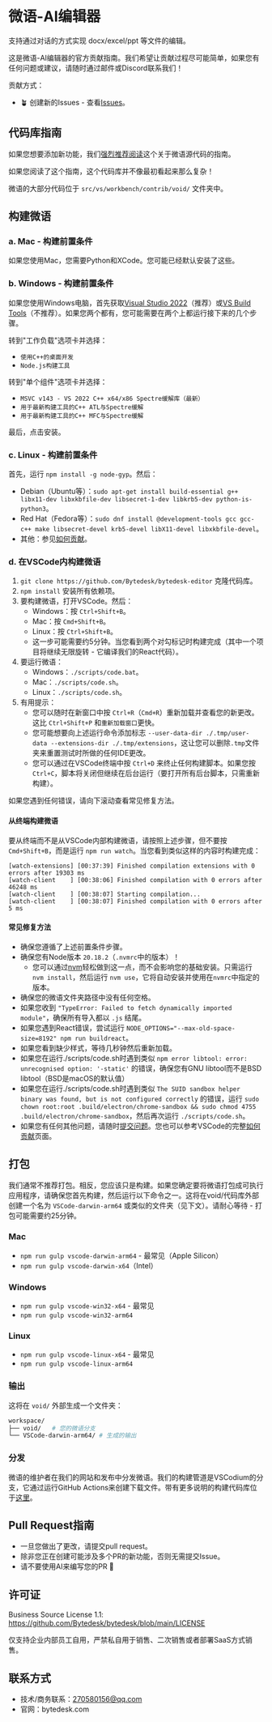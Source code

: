 # 微语-AI编辑器

支持通过对话的方式实现 docx/excel/ppt 等文件的编辑。

这是微语-AI编辑器的官方贡献指南。我们希望让贡献过程尽可能简单，如果您有任何问题或建议，请随时通过邮件或Discord联系我们！

贡献方式：

- 🪴 创建新的Issues - 查看[Issues](https://github.com/Bytedesk/bytedesk-editor/issues)。

## 代码库指南

如果您想要添加新功能，我们[强烈推荐阅读](https://github.com/Bytedesk/bytedesk-editor-private/blob/main/VOID_CODEBASE_GUIDE.md)这个关于微语源代码的指南。

如果您阅读了这个指南，这个代码库并不像最初看起来那么复杂！

微语的大部分代码位于 `src/vs/workbench/contrib/void/` 文件夹中。

## 构建微语

### a. Mac - 构建前置条件

如果您使用Mac，您需要Python和XCode。您可能已经默认安装了这些。

### b. Windows - 构建前置条件

如果您使用Windows电脑，首先获取[Visual Studio 2022](https://visualstudio.microsoft.com/thank-you-downloading-visual-studio/?sku=Community)（推荐）或[VS Build Tools](https://visualstudio.microsoft.com/thank-you-downloading-visual-studio/?sku=BuildTools)（不推荐）。如果您两个都有，您可能需要在两个上都运行接下来的几个步骤。

转到"工作负载"选项卡并选择：

- `使用C++的桌面开发`
- `Node.js构建工具`

转到"单个组件"选项卡并选择：

- `MSVC v143 - VS 2022 C++ x64/x86 Spectre缓解库（最新）`
- `用于最新构建工具的C++ ATL与Spectre缓解`
- `用于最新构建工具的C++ MFC与Spectre缓解`

最后，点击安装。

### c. Linux - 构建前置条件

首先，运行 `npm install -g node-gyp`。然后：

- Debian（Ubuntu等）：`sudo apt-get install build-essential g++ libx11-dev libxkbfile-dev libsecret-1-dev libkrb5-dev python-is-python3`。
- Red Hat（Fedora等）：`sudo dnf install @development-tools gcc gcc-c++ make libsecret-devel krb5-devel libX11-devel libxkbfile-devel`。
- 其他：参见[如何贡献](https://github.com/microsoft/vscode/wiki/How-to-Contribute)。

### d. 在VSCode内构建微语

1. `git clone https://github.com/Bytedesk/bytedesk-editor` 克隆代码库。
2. `npm install` 安装所有依赖项。
3. 要构建微语，打开VSCode。然后：
   - Windows：按 `Ctrl+Shift+B`。
   - Mac：按 `Cmd+Shift+B`。
   - Linux：按 `Ctrl+Shift+B`。
   - 这一步可能需要约5分钟。当您看到两个对勾标记时构建完成（其中一个项目将继续无限旋转 - 它编译我们的React代码）。
4. 要运行微语：
   - Windows：`./scripts/code.bat`。
   - Mac：`./scripts/code.sh`。
   - Linux：`./scripts/code.sh`。
5. 有用提示：
   - 您可以随时在新窗口中按 `Ctrl+R`（`Cmd+R`）重新加载并查看您的新更改。这比 `Ctrl+Shift+P` 和`重新加载窗口`更快。
   - 您可能想要向上述运行命令添加标志 `--user-data-dir ./.tmp/user-data --extensions-dir ./.tmp/extensions`，这让您可以删除`.tmp`文件夹来重置测试时所做的任何IDE更改。
   - 您可以通过在VSCode终端中按 `Ctrl+D` 来终止任何构建脚本。如果您按 `Ctrl+C`，脚本将关闭但继续在后台运行（要打开所有后台脚本，只需重新构建）。

如果您遇到任何错误，请向下滚动查看常见修复方法。

#### 从终端构建微语

要从终端而不是从VSCode内部构建微语，请按照上述步骤，但不要按 `Cmd+Shift+B`，而是运行 `npm run watch`。当您看到类似这样的内容时构建完成：

```shell
[watch-extensions] [00:37:39] Finished compilation extensions with 0 errors after 19303 ms
[watch-client    ] [00:38:06] Finished compilation with 0 errors after 46248 ms
[watch-client    ] [00:38:07] Starting compilation...
[watch-client    ] [00:38:07] Finished compilation with 0 errors after 5 ms
```

#### 常见修复方法

- 确保您遵循了上述前置条件步骤。
- 确保您有Node版本 `20.18.2`（`.nvmrc`中的版本）！
  - 您可以通过[nvm](https://github.com/nvm-sh/nvm)轻松做到这一点，而不会影响您的基础安装。只需运行 `nvm install`，然后运行 `nvm use`，它将自动安装并使用在`nvmrc`中指定的版本。
- 确保您的微语文件夹路径中没有任何空格。
- 如果您收到 `"TypeError: Failed to fetch dynamically imported module"`，确保所有导入都以 `.js` 结尾。
- 如果您遇到React错误，尝试运行 `NODE_OPTIONS="--max-old-space-size=8192" npm run buildreact`。
- 如果您看到缺少样式，等待几秒钟然后重新加载。
- 如果您在运行./scripts/code.sh时遇到类似 `npm error libtool: error: unrecognised option: '-static'` 的错误，确保您有GNU libtool而不是BSD libtool（BSD是macOS的默认值）
- 如果您在运行./scripts/code.sh时遇到类似 `The SUID sandbox helper binary was found, but is not configured correctly` 的错误，运行
`sudo chown root:root .build/electron/chrome-sandbox && sudo chmod 4755 .build/electron/chrome-sandbox`，然后再次运行 `./scripts/code.sh`。
- 如果您有任何其他问题，请随时[提交问题](https://github.com/Bytedesk/bytedesk-editor/issues/new)。您也可以参考VSCode的完整[如何贡献](https://github.com/microsoft/vscode/wiki/How-to-Contribute)页面。

## 打包

我们通常不推荐打包。相反，您应该只是构建。如果您确定要将微语打包成可执行应用程序，请确保您首先构建，然后运行以下命令之一。这将在void/代码库外部创建一个名为 `VSCode-darwin-arm64` 或类似的文件夹（见下文）。请耐心等待 - 打包可能需要约25分钟。

### Mac

- `npm run gulp vscode-darwin-arm64` - 最常见（Apple Silicon）
- `npm run gulp vscode-darwin-x64`（Intel）

### Windows

- `npm run gulp vscode-win32-x64` - 最常见
- `npm run gulp vscode-win32-arm64`

### Linux

- `npm run gulp vscode-linux-x64` - 最常见
- `npm run gulp vscode-linux-arm64`

### 输出

这将在 `void/` 外部生成一个文件夹：

```bash
workspace/
├── void/   # 您的微语分支
└── VSCode-darwin-arm64/ # 生成的输出
```

### 分发

微语的维护者在我们的网站和发布中分发微语。我们的构建管道是VSCodium的分支，它通过运行GitHub Actions来创建下载文件。带有更多说明的构建代码库位于[这里](https://github.com/Bytedesk/bytedesk-editor-builder)。

## Pull Request指南

- 一旦您做出了更改，请提交pull request。
- 除非您正在创建可能涉及多个PR的新功能，否则无需提交Issue。
- 请不要使用AI来编写您的PR 🙂

## 许可证

Business Source License 1.1: <https://github.com/Bytedesk/bytedesk/blob/main/LICENSE>

仅支持企业内部员工自用，严禁私自用于销售、二次销售或者部署SaaS方式销售。

## 联系方式

- 技术/商务联系：<270580156@qq.com>
- 官网：bytedesk.com
